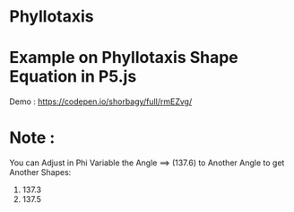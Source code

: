 # Phyllotaxis

# Example on Phyllotaxis Shape Equation in P5.js 

Demo : 
https://codepen.io/shorbagy/full/rmEZvg/


# Note :
 You can Adjust in Phi Variable the Angle ==> (137.6) to Another Angle to get Another Shapes:
 1. 137.3
 2. 137.5 
 
